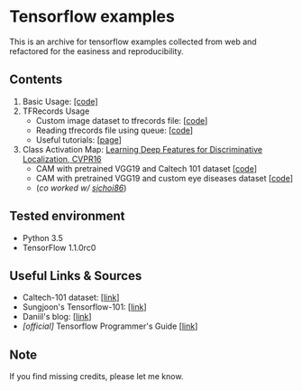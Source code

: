 # Tensorflow examples 

This is an archive for tensorflow examples collected from web and refactored for the easiness and reproducibility. 

## Contents
1. Basic Usage: [[code]](https://github.com/itswyri/tensorflow_examples/blob/master/basic_usage.ipynb)
2. TFRecords Usage
    - Custom image dataset to tfrecords file: [[code](https://github.com/itswyri/tensorflow_examples/blob/master/convert_to_record_example.ipynb)]
    - Reading tfrecords file using queue: [[code](https://github.com/itswyri/tensorflow_examples/blob/master/read_record_example.ipynb)]
    - Useful tutorials: [[page](https://github.com/itswyri/tensorflow_examples/blob/master/tfrecords_useful_links.ipynb)]
4. Class Activation Map: [Learning Deep Features for Discriminative Localization, CVPR16](http://cnnlocalization.csail.mit.edu)
    - CAM with pretrained VGG19 and Caltech 101 dataset [[code](https://github.com/itswyri/tensorflow_examples/blob/master/cam_vgg.ipynb)]
    - CAM with pretrained VGG19 and custom eye diseases dataset [[code](https://github.com/itswyri/tensorflow_examples/blob/master/cam_vgg_eye.ipynb)]
    - (*co worked w/ [sjchoi86](https://github.com/sjchoi86)*)

## Tested environment
- Python 3.5
- TensorFlow 1.1.0rc0

## Useful Links & Sources
- Caltech-101 dataset: [[link](http://www.vision.caltech.edu/Image_Datasets/Caltech101)]
- Sungjoon's Tensorflow-101: [[link](https://github.com/sjchoi86/Tensorflow-101)]
- Daniil's blog: [[link](http://warmspringwinds.github.io)]
- *[official]* Tensorflow Programmer's Guide [[link](https://www.tensorflow.org/programmers_guide/reading_data)]


## Note
If you find missing credits, please let me know. 
